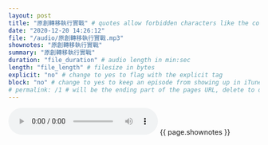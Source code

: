```yaml
---
layout: post
title: "原創轉移執行實戰" # quotes allow forbidden characters like the colon
date: "2020-12-20 14:26:12"
file: "/audio/原創轉移執行實戰.mp3"
shownotes: "原創轉移執行實戰"
summary: "原創轉移執行實戰"
duration: "file_duration" # audio length in min:sec
length: "file_length" # filesize in bytes
explicit: "no" # change to yes to flag with the explicit tag
block: "no" # change to yes to keep an episode from showing up in iTunes
# permalink: /1 # will be the ending part of the pages URL, delete to default to the title
---
```


<audio controls>
<source src="{{site.url}}{{site.baseurl}}{{ page.file }}" type="audio/x-mp3">
Your browser does not support the audio element.
</audio>
{{ page.shownotes }}
